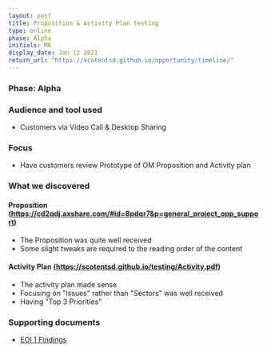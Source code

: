 ```yaml
---
layout: post
title: Proposition & Activity Plan testing
type: online
phase: Alpha
initials: MK
display_date: Jan 12 2021
return_url: "https://scotentsd.github.io/opportunity/timeline/"
---
```

### Phase: Alpha

### Audience and tool used
- Customers via Video Call & Desktop Sharing

### Focus
- Have customers review Prototype of OM Proposition and Activity plan

### What we discovered
#### Proposition (https://cd2qdj.axshare.com/#id=8pdqr7&p=general_project_opp_support)
- The Proposition was quite well received
- Some slight tweaks are required to the reading order of the content

#### Activity Plan (https://scotentsd.github.io/testing/Activity.pdf)
- The activity plan made sense
- Focusing on "Issues" rather than "Sectors" was well received
- Having "Top 3 Priorities" 

### Supporting documents
- [EOI 1 Findings](#)

